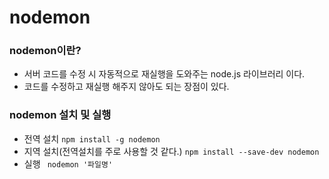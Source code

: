 # nodemon
  ### nodemon이란?
  - 서버 코드를 수정 시 자동적으로 재실행을 도와주는 node.js 라이브러리 이다.
  - 코드를 수정하고 재실행 해주지 않아도 되는 장점이 있다.

 ### nodemon 설치 및 실행
  - 전역 설치
```npm install -g nodemon```
  - 지역 설치(전역설치를 주로 사용할 것 같다.)
```npm install --save-dev nodemon```
  - 실행
``` nodemon '파일명'```
